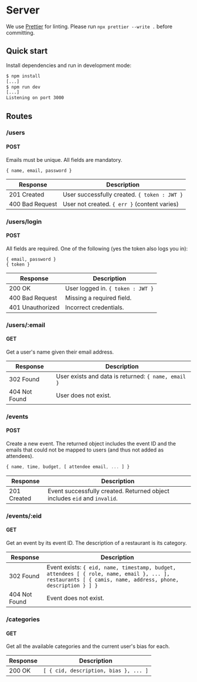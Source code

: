 # Server

We use [Prettier](https://prettier.io/) for linting.
Please run `npx prettier --write .` before committing.

## Quick start

Install dependencies and run in development mode:

```sh
$ npm install
[...]
$ npm run dev
[...]
Listening on port 3000
```

## Routes

### /users

#### POST

Emails must be unique. All fields are mandatory.

```
{ name, email, password }
```

| Response        | Description                                  |
| --------------- | -------------------------------------------- |
| 201 Created     | User successfully created. `{ token : JWT }` |
| 400 Bad Request | User not created. `{ err }` (content varies) |

### /users/login

#### POST

All fields are required. One of the following (yes the token also logs you in):

```
{ email, password }
{ token }
```

| Response         | Description                       |
| ---------------- | --------------------------------- |
| 200 OK           | User logged in. `{ token : JWT }` |
| 400 Bad Request  | Missing a required field.         |
| 401 Unauthorized | Incorrect credentials.            |

### /users/:email

#### GET

Get a user's name given their email address.

| Response      | Description                                         |
| ------------- | --------------------------------------------------- |
| 302 Found     | User exists and data is returned: `{ name, email }` |
| 404 Not Found | User does not exist.                                |

### /events

#### POST

Create a new event.
The returned object includes the event ID and the emails that could not be mapped to users
(and thus not added as attendees).

```javascript
{ name, time, budget, [ attendee email, ... ] }
```

| Response    | Description                                                               |
| ----------- | ------------------------------------------------------------------------- |
| 201 Created | Event successfully created. Returned object includes `eid` and `invalid`. |

### /events/:eid

#### GET

Get an event by its event ID.
The description of a restaurant is its category.

| Response      | Description                                                                                                                                              |
| ------------- | -------------------------------------------------------------------------------------------------------------------------------------------------------- |
| 302 Found     | Event exists: `{ eid, name, timestamp, budget, attendees [ { role, name, email }, ... ], restaurants [ { camis, name, address, phone, description } ] }` |
| 404 Not Found | Event does not exist.                                                                                                                                    |

### /categories

#### GET

Get all the available categories and the current user's bias for each.

| Response | Description                           |
| -------- | ------------------------------------- |
| 200 OK   | `[ { cid, description, bias }, ... ]` |
